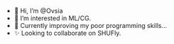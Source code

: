 - 👋 Hi, I’m @Ovsia
- 👀 I’m interested in ML/CG.
- 🌱 Currently improving my poor programming skills...
- ✨ Looking to collaborate on SHUFly.

